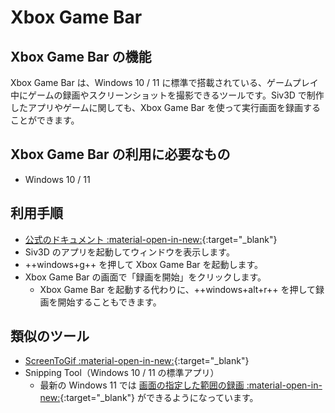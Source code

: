 # Xbox Game Bar

## Xbox Game Bar の機能
Xbox Game Bar は、Windows 10 / 11 に標準で搭載されている、ゲームプレイ中にゲームの録画やスクリーンショットを撮影できるツールです。Siv3D で制作したアプリやゲームに関しても、Xbox Game Bar を使って実行画面を録画することができます。

## Xbox Game Bar の利用に必要なもの
- Windows 10 / 11

## 利用手順
- [公式のドキュメント :material-open-in-new:](https://support.microsoft.com/ja-jp/windows/xbox-game-bar-%E3%82%92%E4%BD%BF%E3%81%A3%E3%81%A6-pc-%E3%81%A7%E3%82%B2%E3%83%BC%E3%83%A0-%E3%82%AF%E3%83%AA%E3%83%83%E3%83%97%E3%82%92%E9%8C%B2%E7%94%BB%E3%81%99%E3%82%8B-2f477001-54d4-1276-9144-b0416a307f3c){:target="_blank"}
- Siv3D のアプリを起動してウィンドウを表示します。
- ++windows+g++ を押して Xbox Game Bar を起動します。
- Xbox Game Bar の画面で「録画を開始」をクリックします。
    - Xbox Game Bar を起動する代わりに、++windows+alt+r++ を押して録画を開始することもできます。

## 類似のツール
- [ScreenToGif :material-open-in-new:](https://www.screentogif.com/){:target="_blank"}
- Snipping Tool（Windows 10 / 11 の標準アプリ）
    - 最新の Windows 11 では [画面の指定した範囲の録画 :material-open-in-new:](https://forest.watch.impress.co.jp/docs/news/1462329.html){:target="_blank"} ができるようになっています。